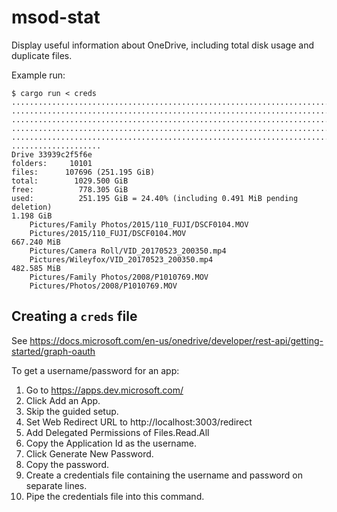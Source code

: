# msod-stat
Display useful information about OneDrive, including total disk usage and duplicate files.

Example run:

```
$ cargo run < creds
..................................................................................................................
..................................................................................................................
..................................................................................................................
..................................................................................................................
..................................................................................................................
....................
Drive 33939c2f5f6e
folders:     10101
files:      107696 (251.195 GiB)
total:        1029.500 GiB
free:          778.305 GiB
used:          251.195 GiB = 24.40% (including 0.491 MiB pending deletion)
1.198 GiB
	Pictures/Family Photos/2015/110_FUJI/DSCF0104.MOV
	Pictures/2015/110_FUJI/DSCF0104.MOV
667.240 MiB
	Pictures/Camera Roll/VID_20170523_200350.mp4
	Pictures/Wileyfox/VID_20170523_200350.mp4
482.585 MiB
	Pictures/Family Photos/2008/P1010769.MOV
	Pictures/Photos/2008/P1010769.MOV
```

## Creating a `creds` file

See https://docs.microsoft.com/en-us/onedrive/developer/rest-api/getting-started/graph-oauth

To get a username/password for an app:
1. Go to https://apps.dev.microsoft.com/
2. Click Add an App.
3. Skip the guided setup.
4. Set Web Redirect URL to http://localhost:3003/redirect
5. Add Delegated Permissions of Files.Read.All
6. Copy the Application Id as the username.
7. Click Generate New Password.
8. Copy the password.
9. Create a credentials file containing the username and password on separate lines.
10. Pipe the credentials file into this command.
    
